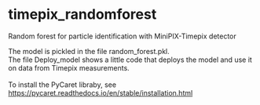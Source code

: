 # timepix_randomforest
Random forest for particle identification with MiniPIX-Timepix detector

The model is pickled in the file random_forest.pkl.
\
The file Deploy_model shows a little code that deploys the model and use it on data from Timepix measurements. 
\
\
To install the PyCaret libraby, see https://pycaret.readthedocs.io/en/stable/installation.html 
